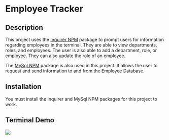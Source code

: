 # Employee Tracker

 ## Description
  This project uses the [Inquirer NPM](https://www.npmjs.com/package/inquirer) package to prompt users for information regarding employees in the terminal. They are able to view departments, roles, and employees. The user is also able to add a department, role, or employee. They can also update the role of an employee.

  The [MySql NPM](https://www.npmjs.com/package/mysql) package is also used in this project. It allows the user to request and send information to and from the Employee Database.

  ## Installation
  You must install the Inquirer and MySql NPM packages for this project to work.

  ## Terminal Demo

  <img src="/images/terminal-demo.gif">